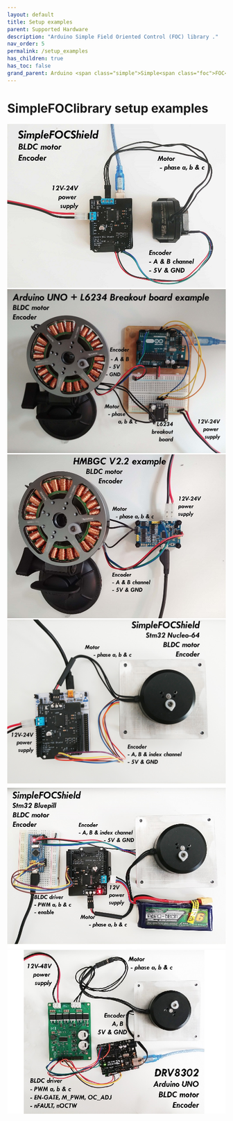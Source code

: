```yaml
---
layout: default
title: Setup examples
parent: Supported Hardware
description: "Arduino Simple Field Oriented Control (FOC) library ."
nav_order: 5
permalink: /setup_examples
has_children: true
has_toc: false
grand_parent: Arduino <span class="simple">Simple<span class="foc">FOC</span>library</span>
---
```


#  <span class="simple">Simple<span class="foc">FOC</span>library</span> setup examples
<div class="image_icon">
    <a href="arduino_simplefoc_shield">
        <img src="extras/Images/foc_shield_v13.jpg">
        <i class="fa fa-external-link-square fa-2x"></i>
    </a>
</div>
<div class="image_icon">
    <a href="arduino_l6234">
        <img src="extras/Images/uno_l6234.jpg" >
        <i class="fa fa-external-link-square fa-2x"></i>
    </a>
</div>
<div class="image_icon">
    <a href="hmbgc">
        <img src="extras/Images/hmbgc_v22.jpg">
        <i class="fa fa-external-link-square fa-2x"></i>
    </a>
</div>
<div class="image_icon">
    <a href="nucleo_connection">
        <img src="extras/Images/nucleo_foc_shield_connection.jpg">
        <i class="fa fa-external-link-square fa-2x"></i>
    </a>
</div>
<div class="image_icon">
    <a href="bluepill_connection">
        <img src="extras/Images/bluepill_foc_shield_thumb.jpg">
        <i class="fa fa-external-link-square fa-2x"></i>
    </a>
</div>
<div class="image_icon">
    <a href="drv8302_connection">
        <img src="extras/Images/drv8302_connection_thumb.jpg">
        <i class="fa fa-external-link-square fa-2x"></i>
    </a>
</div>